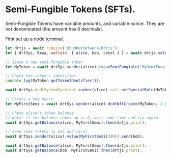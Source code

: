 # Semi-Fungible Tokens (SFTs).

Semi-Fungible Tokens have variable amounts, and variable nonce. They are not denominated (the amount has 0 decimals).

First [set up a node terminal](../../../../tutorial/src/interaction/interaction-basic.md).

```javascript
let drtjs = await require('@numbatnetwork/drtjs');
let { drtSys, Rewa, wallets: { alice, bob, carol } } = await drtjs.setupInteractive("local-testnet");

// Issue a new semi-fungible token
let MyToken = await drtSys.sender(alice).issueSemiFungible("MySemiFungibleToken", "MYTOKEN");

// Check the token's identifier
console.log(MyToken.getTokenIdentifier());

await drtSys.dcdtSystemContract.sender(alice).call.setSpecialRole(MyToken, alice, "DCDTRoleNFTCreate", "DCDTRoleNFTAddQuantity");

// Create a new nonce
let MyFirstSemi = await drtSys.sender(alice).dcdtNftCreate(MyToken, 1_000, "MyFirstSemi", 0, "", "", "https://example.com");

// Check alice's token balance
// Note: if the balance comes up as 0, wait some time and try again
await drtSys.getBalance(alice, MyFirstSemi).then(drtjs.print);

// Send some tokens to bob and carol
await drtSys.sender(alice).value(MyFirstSemi(200)).send(bob);

await drtSys.getBalance(alice, MyFirstSemi).then(drtjs.print);
await drtSys.getBalance(bob, MyFirstSemi).then(drtjs.print);

```
